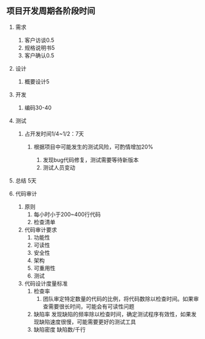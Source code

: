 ## 项目开发周期各阶段时间

1. 需求

    1. 客户访谈0.5
    2. 规格说明书5
    3. 客户确认0.5
    
2. 设计
    1. 概要设计5
    
3. 开发
    1. 编码30-40
    
4. 测试
    1. 占开发时间1/4~1/2：7天
        1. 根据项目中可能发生的测试风险，可酌情增加20%
    
            1. 发现bug代码修复，测试需要等待新版本
            2. 测试人员变动
    
4. 总结
    5天
   
5. 代码审计

    1. 原则
        1. 每小时小于200~400行代码
        2. 检查清单
    2. 代码审计要求
        1. 功能性
        2. 可读性
        3. 安全性
        4. 架构
        5. 可重用性
        6. 测试
    3. 代码设计度量标准
        1. 检查率
            1. 团队审定特定数量的代码的比例，将代码数除以检查时间。如果审查需要很长时间，可能会有可读性问题
        2. 缺陷率
            发现缺陷的频率除以检查时间，确定测试程序有效性，如果发现缺陷速度很慢，可能需要更好的测试工具
        3. 缺陷密度
            缺陷数/千行
           